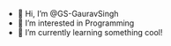 - 👋 Hi, I’m @GS-GauravSingh
- 👀 I’m interested in Programming
- 🌱 I’m currently learning something cool!

<!---
GS-GauravSingh/GS-GauravSingh is a ✨ special ✨ repository because its `README.md` (this file) appears on your GitHub profile.
You can click the Preview link to take a look at your changes.
--->
